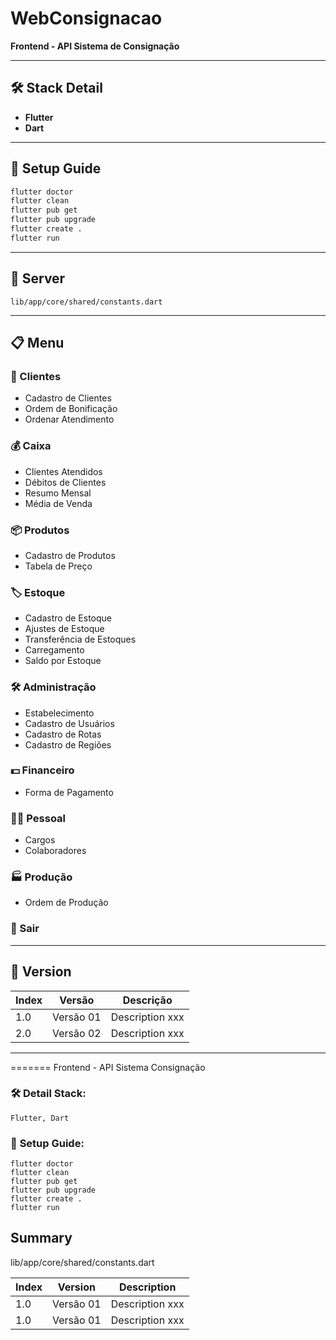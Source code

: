 # WebConsignacao

**Frontend - API Sistema de Consignação**

---

## 🛠️ Stack Detail
- **Flutter**
- **Dart**

---

## 🚀 Setup Guide

```bash
flutter doctor
flutter clean
flutter pub get
flutter pub upgrade
flutter create .
flutter run
```

---

## 📁 Server

    lib/app/core/shared/constants.dart

---

## 📋 Menu

### 👥 Clientes
- Cadastro de Clientes
- Ordem de Bonificação
- Ordenar Atendimento

### 💰 Caixa
- Clientes Atendidos
- Débitos de Clientes
- Resumo Mensal
- Média de Venda

### 📦 Produtos
- Cadastro de Produtos
- Tabela de Preço

### 🏷️ Estoque
- Cadastro de Estoque
- Ajustes de Estoque
- Transferência de Estoques
- Carregamento
- Saldo por Estoque

### 🛠️ Administração
- Estabelecimento
- Cadastro de Usuários
- Cadastro de Rotas
- Cadastro de Regiões

### 💵 Financeiro
- Forma de Pagamento

### 🧑‍💼 Pessoal
- Cargos
- Colaboradores

### 🏭 Produção
- Ordem de Produção

### 🚪 Sair

---

## 📌 Version

| Index | Versão    | Descrição         |
|-------|-----------|--------------------|
| 1.0   | Versão 01 | Description xxx |
| 2.0   | Versão 02 | Description xxx |

---
=======
	Frontend - API Sistema Consignação

### 🛠️ **Detail Stack:**
	Flutter, Dart

### 🚀 **Setup Guide:**
   ```   
   flutter doctor
   flutter clean
   flutter pub get
   flutter pub upgrade
   flutter create .
   flutter run
   ```

## Summary
   lib/app/core/shared/constants.dart

Index|Version|Description
-|-|-
1.0|Versão 01|Description xxx
1.0|Versão 01|Description xxx